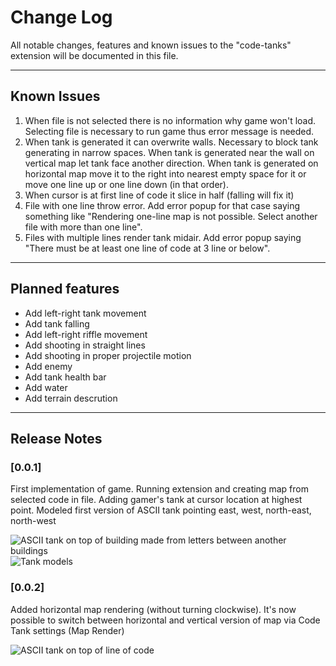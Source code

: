 # Change Log

All notable changes, features and known issues to the "code-tanks" extension will be documented in this file.

---
## Known Issues

1. When file is not selected there is no information why game won't load. Selecting file is necessary to run game thus error message is needed.
2. When tank is generated it can overwrite walls. Necessary to block tank generating in narrow spaces. When tank is generated near the wall on vertical map let tank face another direction. When tank is generated on horizontal map move it to the right into nearest empty space for it or move one line up or one line down (in that order).
3. When cursor is at first line of code it slice in half (falling will fix it)
4. File with one line throw error. Add error popup for that case saying something like "Rendering one-line map is not possible. Select another file with more than one line".
4. Files with multiple lines render tank midair. Add error popup saying "There must be at least one line of code at 3 line or below".
---
## Planned features

- Add left-right tank movement
- Add tank falling
- Add left-right riffle movement
- Add shooting in straight lines
- Add shooting in proper projectile motion
- Add enemy
- Add tank health bar
- Add water 
- Add terrain descrution
---
## Release Notes

### [0.0.1]
First implementation of game. Running extension and creating map from selected code in file.
Adding gamer's tank at cursor location at highest point.
Modeled first version of ASCII tank pointing east, west, north-east, north-west

![ASCII tank on top of building made from letters between another buildings](https://github.com/Hoinkas/code-tanks/tree/main/screenshots/tank_on_vertical_map_0.0.1.png?raw=true)
![Tank models](https://github.com/Hoinkas/code-tanks/tree/main/screenshots/tank_models_0.0.1.png?raw=true)

### [0.0.2]
Added horizontal map rendering (without turning clockwise).
It's now possible to switch between horizontal and vertical version of map via Code Tank settings (Map Render)

![ASCII tank on top of line of code](https://github.com/Hoinkas/code-tanks/tree/main/screenshots/tank_on_horizontal_map_0.0.2.png?raw=true)